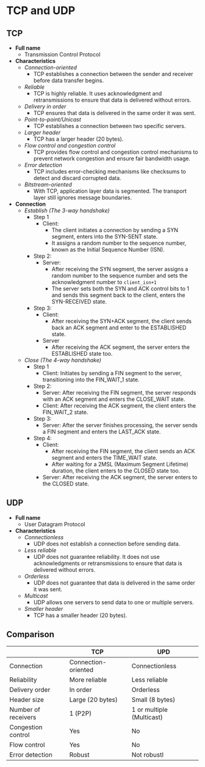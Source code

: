 # TCP and UDP

## TCP
- **Full name**
   - Transmission Control Protocol
- **Characteristics**
   - *Connection-oriented*
      - TCP establishes a connection between the sender and receiver before data transfer begins.
   - *Reliable*
      - TCP is highly reliable. It uses acknowledgment and retransmissions to ensure that data is delivered without errors.
   - *Delivery in order*
      - TCP ensures that data is delivered in the same order it was sent.
   - *Point-to-point/Unicast*
      - TCP establishes a connection between two specific servers.
   - *Larger header*
      - TCP has a larger header (20 bytes).
   - *Flow control and congestion control*
      - TCP provides flow control and congestion control mechanisms to prevent network congestion and ensure fair bandwidth usage.
   - *Error detection*
      - TCP includes error-checking mechanisms like checksums to detect and discard corrupted data.
   - *Bitstream-oriented*
      - With TCP, application layer data is segmented. The transport layer still ignores message boundaries.
- **Connection**
   - *Establish (The 3-way handshake)*
      - Step 1
         - Client:
            - The client initiates a connection by sending a SYN segment, enters into the SYN-SENT state.
            - It assigns a random number to the sequence number, known as the Initial Sequence Number (ISN).
      - Step 2:
         - Server:
            - After receiving the SYN segment, the server assigns a random number to the sequence number and sets the acknowledgment number to `client_isn+1`
            - The server sets both the SYN and ACK control bits to 1 and sends this segment back to the client, enters the SYN-RECEIVED state.
      - Step 3:
         - Client:
            - After receiving the SYN+ACK segment, the client sends back an ACK segment and enter to the ESTABLISHED state.
         - Server
            - After receiving the ACK segment, the server enters the ESTABLISHED state too.
   - *Close (The 4-way handshake)*
      - Step 1
         - Client: Initiates by sending a FIN segment to the server, transitioning into the FIN_WAIT_1 state.
      - Step 2:
         - Server: After receiving the FIN segment, the server responds with an ACK segment and enters the CLOSE_WAIT state.
         - Client: After receiving the ACK segment, the client enters the FIN_WAIT_2 state.
      - Step 3:
         - Server: After the server finishes processing, the server sends a FIN segment and enters the LAST_ACK state.
      - Step 4:
         - Client:
            - After receiving the FIN segment, the client sends an ACK segment and enters the TIME_WAIT state.
            - After waiting for a 2MSL (Maximum Segment Lifetime) duration, the client enters to the CLOSED state too.
         - Server: After receiving the ACK segment, the server enters to the CLOSED state.

## UDP
- **Full name**
   - User Datagram Protocol
- **Characteristics**
   - *Connectionless*
      - UDP does not establish a connection before sending data.
   - *Less reliable*
      - UDP does not guarantee reliability. It does not use acknowledgments or retransmissions to ensure that data is delivered without errors.
   - *Orderless*
      - UDP does not guarantee that data is delivered in the same order it was sent.
   - *Multicast*
      - UDP allows one servers to send data to one or multiple servers.
   - *Smaller header*
      - TCP has a smaller header (20 bytes).

## Comparison
| | TCP | UPD |
|----|----|----|
| Connection | Connection-oriented | Connectionless |
| Reliability | More reliable | Less reliable |
| Delivery order | In order | Orderless |
| Header size | Large (20 bytes) | Small (8 bytes) |
| Number of receivers | 1 (P2P) | 1 or multiple (Multicast) | 
| Congestion control | Yes | No |
| Flow control | Yes | No |
| Error detection | Robust | Not robustl | 

